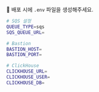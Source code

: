 🔹 배포 시에 `.env` 파일을 생성해주세요.

```bash
# SQS 설정
QUEUE_TYPE=sqs
SQS_QUEUE_URL=

# Bastion
BASTION_HOST=
BASTION_PORT=

# ClickHouse
CLICKHOUSE_URL=
CLICKHOUSE_USER=
CLICKHOUSE_DB=
```